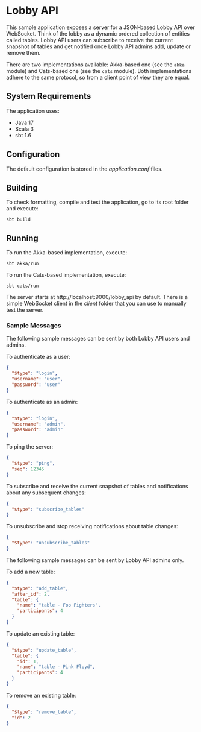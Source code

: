 # Lobby API

This sample application exposes a server for a JSON-based Lobby API over WebSocket. Think of the lobby as a dynamic ordered collection of entities called tables. Lobby API users can subscribe to receive the current snapshot of tables and get notified once Lobby API admins add, update or remove them.

There are two implementations available: Akka-based one (see the `akka` module) and Cats-based one (see the `cats` module). Both implementations adhere to the same protocol, so from a client point of view they are equal.

## System Requirements

The application uses:

* Java 17
* Scala 3
* sbt 1.6

## Configuration

The default configuration is stored in the *application.conf* files.

## Building

To check formatting, compile and test the application, go to its root folder and execute:

    sbt build

## Running

To run the Akka-based implementation, execute:

    sbt akka/run

To run the Cats-based implementation, execute:

    sbt cats/run

The server starts at http://localhost:9000/lobby_api by default. There is a simple WebSocket client in the *client* folder that you can use to manually test the server.

### Sample Messages

The following sample messages can be sent by both Lobby API users and admins.

To authenticate as a user:

```json
{
  "$type": "login",
  "username": "user",
  "password": "user"
}
```

To authenticate as an admin:

```json
{
  "$type": "login",
  "username": "admin",
  "password": "admin"
}
```

To ping the server:

```json
{
  "$type": "ping",
  "seq": 12345
}
```

To subscribe and receive the current snapshot of tables and notifications about any subsequent changes:

```json
{
  "$type": "subscribe_tables"
}
```

To unsubscribe and stop receiving notifications about table changes:

```json
{
  "$type": "unsubscribe_tables"
}
```

The following sample messages can be sent by Lobby API admins only.

To add a new table:

```json
{
  "$type": "add_table",
  "after_id": 2,
  "table": {
    "name": "table - Foo Fighters",
    "participants": 4
  }
}
```

To update an existing table:

```json
{
  "$type": "update_table",
  "table": {
    "id": 1,
    "name": "table - Pink Floyd",
    "participants": 4
  }
}
```

To remove an existing table:

```json
{
  "$type": "remove_table",
  "id": 2
}
```
